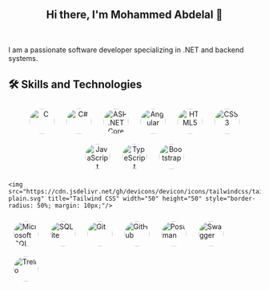 <h2 align="center">Hi there, I'm Mohammed Abdelal 👋</h2> <br/>

I am a passionate software developer specializing in .NET and backend systems. 

## 🛠️ Skills and Technologies

<p align="center">
    <img src="https://cdn.jsdelivr.net/gh/devicons/devicon/icons/c/c-original.svg" title="C" width="50" height="50" style="border-radius: 50%; margin: 10px;"/>
  <img src="https://cdn.jsdelivr.net/gh/devicons/devicon/icons/csharp/csharp-original.svg" title="C#" width="50" height="50" style="border-radius: 50%; margin: 10px;"/>
  <img src="https://cdn.jsdelivr.net/gh/devicons/devicon/icons/dot-net/dot-net-original.svg" title="ASP.NET Core" width="50" height="50" style="border-radius: 50%; margin: 10px;"/>
  <img src="https://cdn.jsdelivr.net/gh/devicons/devicon/icons/angularjs/angularjs-original.svg" title="Angular" width="50" height="50" style="border-radius: 50%; margin: 10px;"/>
  <img src="https://cdn.jsdelivr.net/gh/devicons/devicon/icons/html5/html5-original.svg" title="HTML5" width="50" height="50" style="border-radius: 50%; margin: 10px;"/>
  <img src="https://cdn.jsdelivr.net/gh/devicons/devicon/icons/css3/css3-original.svg" title="CSS3" width="50" height="50" style="border-radius: 50%; margin: 10px;"/>
  <img src="https://cdn.jsdelivr.net/gh/devicons/devicon/icons/javascript/javascript-original.svg" title="JavaScript" width="50" height="50" style="border-radius: 50%; margin: 10px;"/>
  <img src="https://cdn.jsdelivr.net/gh/devicons/devicon/icons/typescript/typescript-original.svg" title="TypeScript" width="50" height="50" style="border-radius: 50%; margin: 10px;"/>
    <img src="https://cdn.jsdelivr.net/gh/devicons/devicon/icons/bootstrap/bootstrap-plain.svg" title="Bootstrap" width="50" height="50" style="border-radius: 50%; margin: 10px;"/>

    <img src="https://cdn.jsdelivr.net/gh/devicons/devicon/icons/tailwindcss/tailwindcss-plain.svg" title="Tailwind CSS" width="50" height="50" style="border-radius: 50%; margin: 10px;"/>

  <img src="https://cdn.jsdelivr.net/gh/devicons/devicon/icons/microsoftsqlserver/microsoftsqlserver-plain.svg" title="Microsoft SQL Server" width="50" height="50" style="border-radius: 50%; margin: 10px;"/>
    <img src="https://cdn.jsdelivr.net/gh/devicons/devicon/icons/sqlite/sqlite-original.svg" title="SQLite" width="50" height="50" style="border-radius: 50%; margin: 10px;"/>
  <img src="https://cdn.jsdelivr.net/gh/devicons/devicon/icons/git/git-original.svg" title="Git" width="50" height="50" style="border-radius: 50%; margin: 10px;"/>
  <img src="https://cdn.jsdelivr.net/gh/devicons/devicon/icons/github/github-original.svg" title="GitHub" width="50" height="50" style="border-radius: 50%; margin: 10px;"/>
  <img src="https://www.vectorlogo.zone/logos/getpostman/getpostman-icon.svg" title="Postman" width="50" height="50" style="border-radius: 50%; margin: 10px;"/>
  <img src="https://static.cdnlogo.com/logos/s/86/swagger.svg" title="Swagger" width="50" height="50" style="border-radius: 50%; margin: 10px;"/>
  <img src="https://cdn.jsdelivr.net/gh/devicons/devicon/icons/trello/trello-plain.svg" title="Trello" width="50" height="50" style="border-radius: 50%; margin: 10px;"/>
</p>



